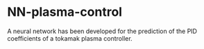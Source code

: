 # NN-plasma-control
A neural network has been developed for the prediction of the PID coefficients of a tokamak plasma controller.
